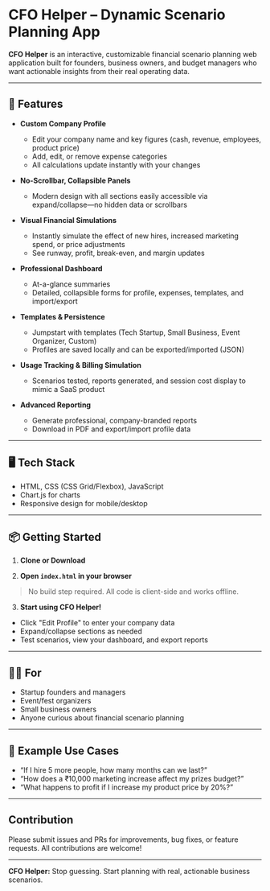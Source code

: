 # CFO Helper – Dynamic Scenario Planning App

**CFO Helper** is an interactive, customizable financial scenario planning web application built for founders, business owners, and budget managers who want actionable insights from their real operating data.

---

## 🚀 Features

- **Custom Company Profile**
  - Edit your company name and key figures (cash, revenue, employees, product price)
  - Add, edit, or remove expense categories
  - All calculations update instantly with your changes

- **No-Scrollbar, Collapsible Panels**
  - Modern design with all sections easily accessible via expand/collapse—no hidden data or scrollbars

- **Visual Financial Simulations**
  - Instantly simulate the effect of new hires, increased marketing spend, or price adjustments
  - See runway, profit, break-even, and margin updates

- **Professional Dashboard**
  - At-a-glance summaries
  - Detailed, collapsible forms for profile, expenses, templates, and import/export

- **Templates & Persistence**
  - Jumpstart with templates (Tech Startup, Small Business, Event Organizer, Custom)
  - Profiles are saved locally and can be exported/imported (JSON)

- **Usage Tracking & Billing Simulation**
  - Scenarios tested, reports generated, and session cost display to mimic a SaaS product

- **Advanced Reporting**
  - Generate professional, company-branded reports
  - Download in PDF and export/import profile data

---

## 🖥️ Tech Stack

- HTML, CSS (CSS Grid/Flexbox), JavaScript
- Chart.js for charts
- Responsive design for mobile/desktop

---

## 📦 Getting Started

1. **Clone or Download**

2. **Open `index.html` in your browser**

> No build step required. All code is client-side and works offline.

3. **Start using CFO Helper!**
- Click "Edit Profile" to enter your company data
- Expand/collapse sections as needed
- Test scenarios, view your dashboard, and export reports

---

## 🧑‍💻 For

- Startup founders and managers
- Event/fest organizers
- Small business owners
- Anyone curious about financial scenario planning

---

## 📖 Example Use Cases

- “If I hire 5 more people, how many months can we last?”
- “How does a ₹10,000 marketing increase affect my prizes budget?”
- “What happens to profit if I increase my product price by 20%?”

---

## Contribution

Please submit issues and PRs for improvements, bug fixes, or feature requests. All contributions are welcome!

---
**CFO Helper:** Stop guessing. Start planning with real, actionable business scenarios.
